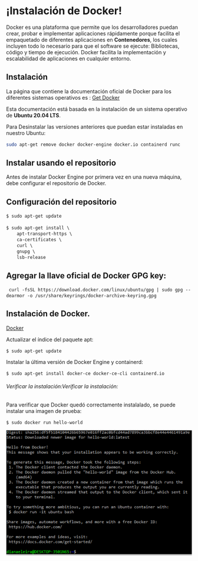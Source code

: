 # ¡Instalación de Docker!

Docker es una plataforma que permite que los desarrolladores puedan crear, probar e implementar aplicaciones rápidamente porque facilita el  empaquetado de diferentes aplicaciones en  **Contenedores**, los cuales incluyen todo lo necesario para que el software se ejecute: Bibliotecas, código y tiempo de ejecución. Docker facilita la implementación y escalabilidad de aplicaciones en cualquier entorno.

## Instalación
La página que contiene la documentación oficial de Docker para los diferentes sistemas operativos es : [Get Docker](https://docs.docker.com/get-docker/)

Esta documentación está basada en la instalación de un sistema operativo de **Ubuntu 20.04 LTS**.

Para Desinstalar las versiones anteriores que puedan estar instaladas en nuestro Ubuntu:

```bash
sudo apt-get remove docker docker-engine docker.io containerd runc
```

## Instalar usando el repositorio
Antes de instalar Docker Engine por primera vez en una nueva máquina, debe configurar el repositorio de Docker.

## Configuración del repositorio

```docker
$ sudo apt-get update

$ sudo apt-get install \
    apt-transport-https \
    ca-certificates \
    curl \
    gnupg \
    lsb-release

```

## Agregar la llave oficial de Docker GPG key:
```
 curl -fsSL https://download.docker.com/linux/ubuntu/gpg | sudo gpg --dearmor -o /usr/share/keyrings/docker-archive-keyring.gpg
```

## Instalación de Docker. 
[Docker](https://docs.docker.com/get-docker/)

Actualizar  el índice del paquete apt:

```
$ sudo apt-get update
```
Instalar la última versión de Docker Engine y containerd:

```
$ sudo apt-get install docker-ce docker-ce-cli containerd.io
```

###### Verificar la instalación:Verificar la instalación:
Para verificar que Docker quedó correctamente instalalado, se puede instalar una imagen de prueba:

```
$ sudo docker run hello-world
```
![](https://github.com/dianaeleira/docker-fedesoft/blob/main/assets/img/hello-world.png)

